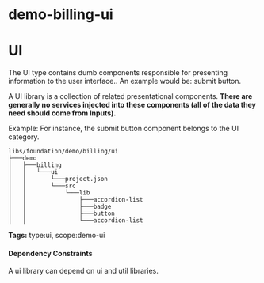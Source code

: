 # demo-billing-ui

# UI

The UI type contains dumb components responsible for presenting information to the user interface.. An example would be: submit button.

A UI library is a collection of related presentational components. **There are generally no services injected into these components (all of the data they need should come from Inputs).**

Example: For instance, the submit button component belongs to the UI category.

```
libs/foundation/demo/billing/ui
├───demo
│   ├───billing
│   │   └───ui
│   │       └───project.json
│   │       └───src
│   │           └───lib
│   │               ├───accordion-list
│   │               ├───badge
│   │               ├───button
│   │               └───accordion-list

```

**Tags:** type:ui, scope:demo-ui

#### Dependency Constraints

A ui library can depend on ui and util libraries.
